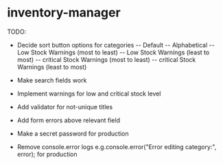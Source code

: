 # inventory-manager

TODO:

- Decide sort button options for categories
  -- Default
  -- Alphabetical
  -- Low Stock Warnings (most to least)
  -- Low Stock Warnings (least to most)
  -- critical Stock Warnings (most to least)
  -- critical Stock Warnings (least to most)

- Make search fields work

- Implement warnings for low and critical stock level

- Add validator for not-unique titles

- Add form errors above relevant field

- Make a secret password for production
- Remove console.error logs e.g.console.error("Error editing category:", error); for production
